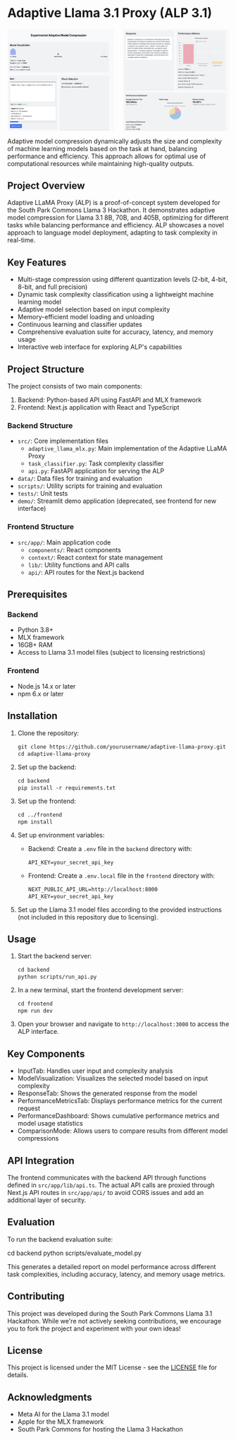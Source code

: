 # Adaptive Llama 3.1 Proxy (ALP 3.1)

<div style="display: flex; justify-content: space-between;">
  <img src="./assets/Demo Screenshot 1.png" alt="Demo Screenshot 1" width="48%">
  <img src="./assets/Demo Screenshot 2.png" alt="Demo Screenshot 2" width="48%">
</div>

Adaptive model compression dynamically adjusts the size and complexity of machine learning models based on the task at hand, balancing performance and efficiency. This approach allows for optimal use of computational resources while maintaining high-quality outputs.

## Project Overview

Adaptive LLaMA Proxy (ALP) is a proof-of-concept system developed for the South Park Commons Llama 3 Hackathon. It demonstrates adaptive model compression for Llama 3.1 8B, 70B, and 405B, optimizing for different tasks while balancing performance and efficiency. ALP showcases a novel approach to language model deployment, adapting to task complexity in real-time.

## Key Features

- Multi-stage compression using different quantization levels (2-bit, 4-bit, 8-bit, and full precision)
- Dynamic task complexity classification using a lightweight machine learning model
- Adaptive model selection based on input complexity
- Memory-efficient model loading and unloading
- Continuous learning and classifier updates
- Comprehensive evaluation suite for accuracy, latency, and memory usage
- Interactive web interface for exploring ALP's capabilities

## Project Structure

The project consists of two main components:

1. Backend: Python-based API using FastAPI and MLX framework
2. Frontend: Next.js application with React and TypeScript

### Backend Structure

- `src/`: Core implementation files
  - `adaptive_llama_mlx.py`: Main implementation of the Adaptive LLaMA Proxy
  - `task_classifier.py`: Task complexity classifier
  - `api.py`: FastAPI application for serving the ALP
- `data/`: Data files for training and evaluation
- `scripts/`: Utility scripts for training and evaluation
- `tests/`: Unit tests
- `demo/`: Streamlit demo application (deprecated, see frontend for new interface)

### Frontend Structure

- `src/app/`: Main application code
  - `components/`: React components
  - `context/`: React context for state management
  - `lib/`: Utility functions and API calls
  - `api/`: API routes for the Next.js backend

## Prerequisites

### Backend
- Python 3.8+
- MLX framework
- 16GB+ RAM
- Access to Llama 3.1 model files (subject to licensing restrictions)

### Frontend
- Node.js 14.x or later
- npm 6.x or later

## Installation

1. Clone the repository:
   ```
   git clone https://github.com/yourusername/adaptive-llama-proxy.git
   cd adaptive-llama-proxy
   ```

2. Set up the backend:
   ```
   cd backend
   pip install -r requirements.txt
   ```

3. Set up the frontend:
   ```
   cd ../frontend
   npm install
   ```

4. Set up environment variables:
   - Backend: Create a `.env` file in the `backend` directory with:
     ```
     API_KEY=your_secret_api_key
     ```
   - Frontend: Create a `.env.local` file in the `frontend` directory with:
     ```
     NEXT_PUBLIC_API_URL=http://localhost:8000
     API_KEY=your_secret_api_key
     ```

5. Set up the Llama 3.1 model files according to the provided instructions (not included in this repository due to licensing).

## Usage

1. Start the backend server:
   ```
   cd backend
   python scripts/run_api.py
   ```

2. In a new terminal, start the frontend development server:
   ```
   cd frontend
   npm run dev
   ```

3. Open your browser and navigate to `http://localhost:3000` to access the ALP interface.

## Key Components

- InputTab: Handles user input and complexity analysis
- ModelVisualization: Visualizes the selected model based on input complexity
- ResponseTab: Shows the generated response from the model
- PerformanceMetricsTab: Displays performance metrics for the current request
- PerformanceDashboard: Shows cumulative performance metrics and model usage statistics
- ComparisonMode: Allows users to compare results from different model compressions

## API Integration

The frontend communicates with the backend API through functions defined in `src/app/lib/api.ts`. The actual API calls are proxied through Next.js API routes in `src/app/api/` to avoid CORS issues and add an additional layer of security.

## Evaluation

To run the backend evaluation suite:

cd backend
python scripts/evaluate_model.py


This generates a detailed report on model performance across different task complexities, including accuracy, latency, and memory usage metrics.

## Contributing

This project was developed during the South Park Commons Llama 3.1 Hackathon. While we're not actively seeking contributions, we encourage you to fork the project and experiment with your own ideas!

## License

This project is licensed under the MIT License - see the [LICENSE](LICENSE) file for details.

## Acknowledgments

- Meta AI for the Llama 3.1 model
- Apple for the MLX framework
- South Park Commons for hosting the Llama 3 Hackathon
